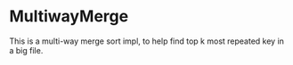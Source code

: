 # MultiwayMerge

This is a multi-way merge sort impl, to help find top k most repeated key in a big file.